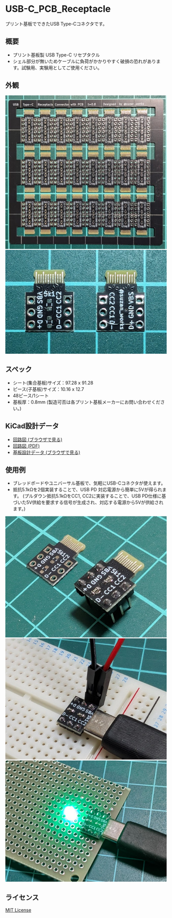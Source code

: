 # USB-C_PCB_Receptacle

プリント基板でできたUSB Type-Cコネクタです。

## 概要
- プリント基板製 USB Type-C リセプタクル
- シェル部分が無いためケーブルに負荷がかかりやすく破損の恐れがあります。試験用、実験用としてご使用ください。

## 外観
![基板全体](/images/pcb-sheet.jpg)
![子基板表面裏面](/images/pcb-piece.jpg)

## スペック
- シート(集合基板)サイズ：97.28 x 91.28
- ピース(子基板)サイズ：10.16 x 12.7
- 48ピース/1シート
- 基板厚：0.8mm (製造可否は各プリント基板メーカーにお問い合わせください。)

## KiCad設計データ
- [回路図 (ブラウザで見る)](https://kicanvas.org/?github=https%3A%2F%2Fgithub.com%2Fsuzan-works%2FUSB-C_PCB_Receptacle%2Fblob%2Fmain%2Fkicad%2FUSB-C_PCB_Receptacle.kicad_sch)
- [回路図 (PDF)](/kicad/USB-C_PCB_Receptacle.pdf)
- [基板設計データ (ブラウザで見る)](https://kicanvas.org/?github=https%3A%2F%2Fgithub.com%2Fsuzan-works%2FUSB-C_PCB_Receptacle%2Fblob%2Fmain%2Fkicad%2FUSB-C_PCB_Receptacle.kicad_pcb)

## 使用例
- ブレッドボードやユニバーサル基板で、気軽にUSB-Cコネクタが使えます。
- 抵抗5.1kΩを2個実装することで、USB PD 対応電源から簡単に5Vが得られます。
(プルダウン抵抗5.1kΩをCC1, CC2に実装することで、USB PD仕様に基づいた5V供給を要求する信号が生成され、対応する電源から5Vが供給されます。)

![使用例1](/images/usage-example-1.jpg)
![使用例2](/images/usage-example-2.jpg)
![使用例3](/images/usage-example-3.jpg)

## ライセンス
[MIT License](https://opensource.org/licenses/MIT)
